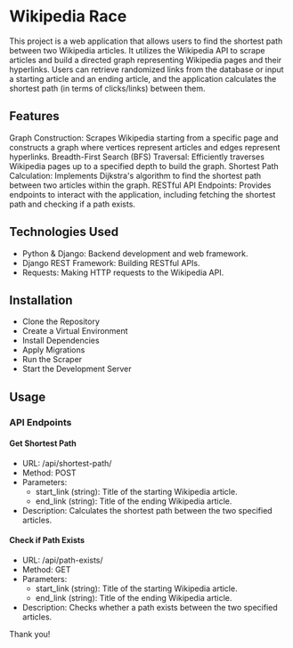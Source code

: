 # Wikipedia Race
This project is a web application that allows users to find the shortest path between two Wikipedia articles. It utilizes the Wikipedia API to scrape articles and build a directed graph representing Wikipedia pages and their hyperlinks. Users can retrieve randomized links from the database or input a starting article and an ending article, and the application calculates the shortest path (in terms of clicks/links) between them.

## Features
Graph Construction: Scrapes Wikipedia starting from a specific page and constructs a graph where vertices represent articles and edges represent hyperlinks.
Breadth-First Search (BFS) Traversal: Efficiently traverses Wikipedia pages up to a specified depth to build the graph.
Shortest Path Calculation: Implements Dijkstra's algorithm to find the shortest path between two articles within the graph.
RESTful API Endpoints: Provides endpoints to interact with the application, including fetching the shortest path and checking if a path exists.
## Technologies Used
- Python & Django: Backend development and web framework.
- Django REST Framework: Building RESTful APIs.
- Requests: Making HTTP requests to the Wikipedia API.
## Installation
- Clone the Repository
- Create a Virtual Environment
- Install Dependencies
- Apply Migrations
- Run the Scraper
- Start the Development Server
## Usage
### API Endpoints
#### Get Shortest Path 
- URL: /api/shortest-path/
- Method: POST
- Parameters:
  - start_link (string): Title of the starting Wikipedia article.
  - end_link (string): Title of the ending Wikipedia article.
- Description: Calculates the shortest path between the two specified articles.
#### Check if Path Exists 
- URL: /api/path-exists/
- Method: GET
- Parameters:
  - start_link (string): Title of the starting Wikipedia article.
  - end_link (string): Title of the ending Wikipedia article.
- Description: Checks whether a path exists between the two specified articles.

Thank you!

